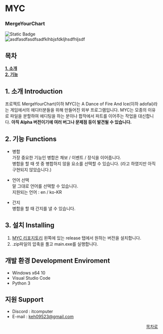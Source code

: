 # MYC
### MergeYourChart
![Static Badge](https://img.shields.io/badge/Python-blue?style=flat&logo=python&logoColor=ffffff&label=Language)   
![asdfasdfasdfsadfklhbjsfdkljhsdfhljsdf](https://github.com/user-attachments/assets/e686128f-d9ed-4f5f-a861-1d5e8a0473cc)

## 목차
**[1. 소개](#1-소개)**   
**[2. 기능](#2-기능)**

## 1. 소개 Introduction
프로젝트 MergeYourChart(이하 MYC)는 A Dance of Fire And Ice(이하 adofai)라는 게임에서의 에디터분들을 위해 만들어진 외부 프로그램입니다.
MYC는 모종의 이유로 파일을 분할하여 에디팅을 하는 분이나 합작에서 파트를 이어주는 작업을 대신합니다.
**아직 Alpha 버전이기에 여러 버그나 문제점 등이 발견될 수 있습니다.**

## 2. 기능 Functions
- 병합   
  가장 중요한 기능인 병합은 채보 / 이벤트 / 장식을 이어줍니다.   
  병합을 할 때 셋 중 병합하지 않을 요소를 선택할 수 있습니다. (라고 하였지만 아직 구현되지 않았습니다.)
  
- 언어 선택   
  말 그대로 언어를 선택할 수 있습니다.   
  지원되는 언어 : en / ko-KR
  
- 간지   
  병합을 할 때 간지를 낼 수 있습니다.

## 3. 설치 Installing
1. [MYC 리포지토리](https://github.com/AtiBabo/MergeYourChart) 왼쪽에 있는 release 탭에서 원하는 버전을 설치합니다.
2. .zip파일의 압축을 풀고 main.exe를 실행합니다.

## 개발 환경 Development Enviroment
- Windows x64 10
- Visual Studio Code
- Python 3

## 지원 Support
- Discord : itcomputer
- E-mail : keh09523@gmail.com

<div align="right">
  
[목차로](#목차)

</div>
